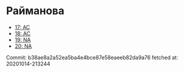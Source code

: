 # Райманова
- [17: AC](17.md)
- [18: AC](18.md)
- [19: NA](19.md)
- [20: NA](20.md)

Commit: b38ae8a2a52ea5ba4e4bce87e58eaeeb82da9a76
 fetched at: 20201014-213244
